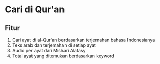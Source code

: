 # Cari di Qur'an

## Fitur
1. Cari ayat di al-Qur'an berdasarkan terjemahan bahasa Indonesianya
2. Teks arab dan terjemahan di setiap ayat
3. Audio per ayat dari Mishari Alafasy
4. Total ayat yang ditemukan berdasarkan keyword
